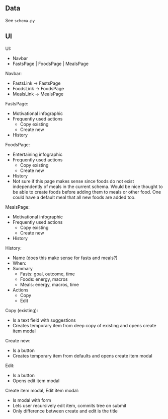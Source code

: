 ## Data

See `schema.py`

## UI

UI:
* Navbar
* FastsPage | FoodsPage | MealsPage

Navbar:
* FastsLink -> FastsPage
* FoodsLink -> FoodsPage
* MealsLink -> MealsPage

FastsPage:
* Motivational infographic
* Frequently used actions
    * Copy existing
    * Create new
* History
    
FoodsPage:
* Entertaining infographic
* Frequently used actions
    * Copy existing
    * Create new
* History
* Not sure if this page makes sense since foods do not exist independently of meals in the current schema.
  Would be nice thought to be able to create foods before adding them to meals or other food.
  One could have a default meal that all new foods are added too.

MealsPage:
* Motivational infographic
* Frequently used actions
    * Copy existing
    * Create new
* History

History:
* Name (does this make sense for fasts and meals?)
* When: 
* Summary
  * Fasts: goal, outcome, time
  * Foods: energy,  macros
  * Meals: energy, macros, time
* Actions
    * Copy
    * Edit
    
Copy (existing):
* Is a text field with suggestions
* Creates temporary item from deep copy of existing and opens create item modal

Create new:
* Is a button
* Creates temporary item from defaults and opens create item modal

Edit:
* Is a button
* Opens edit item modal

Create item modal,
Edit item modal:
* Is modal with form
* Lets user recursively edit item, commits tree on submit
* Only difference between create and edit is the title